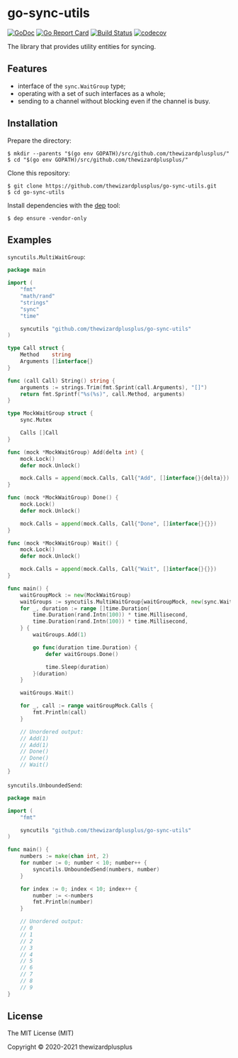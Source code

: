 # go-sync-utils

[![GoDoc](https://godoc.org/github.com/thewizardplusplus/go-sync-utils?status.svg)](https://godoc.org/github.com/thewizardplusplus/go-sync-utils)
[![Go Report Card](https://goreportcard.com/badge/github.com/thewizardplusplus/go-sync-utils)](https://goreportcard.com/report/github.com/thewizardplusplus/go-sync-utils)
[![Build Status](https://travis-ci.org/thewizardplusplus/go-sync-utils.svg?branch=master)](https://travis-ci.org/thewizardplusplus/go-sync-utils)
[![codecov](https://codecov.io/gh/thewizardplusplus/go-sync-utils/branch/master/graph/badge.svg)](https://codecov.io/gh/thewizardplusplus/go-sync-utils)

The library that provides utility entities for syncing.

## Features

- interface of the `sync.WaitGroup` type;
- operating with a set of such interfaces as a whole;
- sending to a channel without blocking even if the channel is busy.

## Installation

Prepare the directory:

```
$ mkdir --parents "$(go env GOPATH)/src/github.com/thewizardplusplus/"
$ cd "$(go env GOPATH)/src/github.com/thewizardplusplus/"
```

Clone this repository:

```
$ git clone https://github.com/thewizardplusplus/go-sync-utils.git
$ cd go-sync-utils
```

Install dependencies with the [dep](https://golang.github.io/dep/) tool:

```
$ dep ensure -vendor-only
```

## Examples

`syncutils.MultiWaitGroup`:

```go
package main

import (
	"fmt"
	"math/rand"
	"strings"
	"sync"
	"time"

	syncutils "github.com/thewizardplusplus/go-sync-utils"
)

type Call struct {
	Method    string
	Arguments []interface{}
}

func (call Call) String() string {
	arguments := strings.Trim(fmt.Sprint(call.Arguments), "[]")
	return fmt.Sprintf("%s(%s)", call.Method, arguments)
}

type MockWaitGroup struct {
	sync.Mutex

	Calls []Call
}

func (mock *MockWaitGroup) Add(delta int) {
	mock.Lock()
	defer mock.Unlock()

	mock.Calls = append(mock.Calls, Call{"Add", []interface{}{delta}})
}

func (mock *MockWaitGroup) Done() {
	mock.Lock()
	defer mock.Unlock()

	mock.Calls = append(mock.Calls, Call{"Done", []interface{}{}})
}

func (mock *MockWaitGroup) Wait() {
	mock.Lock()
	defer mock.Unlock()

	mock.Calls = append(mock.Calls, Call{"Wait", []interface{}{}})
}

func main() {
	waitGroupMock := new(MockWaitGroup)
	waitGroups := syncutils.MultiWaitGroup{waitGroupMock, new(sync.WaitGroup)}
	for _, duration := range []time.Duration{
		time.Duration(rand.Intn(100)) * time.Millisecond,
		time.Duration(rand.Intn(100)) * time.Millisecond,
	} {
		waitGroups.Add(1)

		go func(duration time.Duration) {
			defer waitGroups.Done()

			time.Sleep(duration)
		}(duration)
	}

	waitGroups.Wait()

	for _, call := range waitGroupMock.Calls {
		fmt.Println(call)
	}

	// Unordered output:
	// Add(1)
	// Add(1)
	// Done()
	// Done()
	// Wait()
}
```

`syncutils.UnboundedSend`:

```go
package main

import (
	"fmt"

	syncutils "github.com/thewizardplusplus/go-sync-utils"
)

func main() {
	numbers := make(chan int, 2)
	for number := 0; number < 10; number++ {
		syncutils.UnboundedSend(numbers, number)
	}

	for index := 0; index < 10; index++ {
		number := <-numbers
		fmt.Println(number)
	}

	// Unordered output:
	// 0
	// 1
	// 2
	// 3
	// 4
	// 5
	// 6
	// 7
	// 8
	// 9
}
```

## License

The MIT License (MIT)

Copyright &copy; 2020-2021 thewizardplusplus
